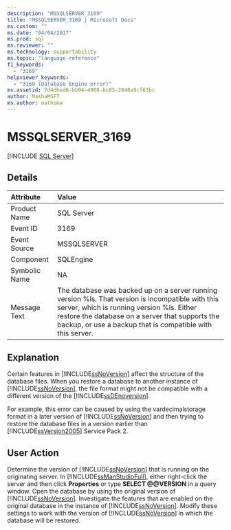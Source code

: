 ```yaml
---
description: "MSSQLSERVER_3169"
title: "MSSQLSERVER_3169 | Microsoft Docs"
ms.custom: ""
ms.date: "04/04/2017"
ms.prod: sql
ms.reviewer: ""
ms.technology: supportability
ms.topic: "language-reference"
f1_keywords: 
  - "3169"
helpviewer_keywords: 
  - "3169 (Database Engine error)"
ms.assetid: 7d4dbed6-bb94-4908-bc03-2040a9cf63bc
author: MashaMSFT
ms.author: mathoma
---
```

# MSSQLSERVER_3169
 [!INCLUDE [SQL Server](../../includes/applies-to-version/sqlserver.md)]
  
## Details  
  
| Attribute | Value |  
| :-------- | :---- |  
|Product Name|SQL Server|  
|Event ID|3169|  
|Event Source|MSSQLSERVER|  
|Component|SQLEngine|  
|Symbolic Name|NA|  
|Message Text|The database was backed up on a server running version %ls. That version is incompatible with this server, which is running version %ls. Either restore the database on a server that supports the backup, or use a backup that is compatible with this server.|  
  
## Explanation  
Certain features in [!INCLUDE[ssNoVersion](../../includes/ssnoversion-md.md)] affect the structure of the database files. When you restore a database to another instance of [!INCLUDE[ssNoVersion](../../includes/ssnoversion-md.md)], the file format might not be compatible with a different version of the [!INCLUDE[ssDEnoversion](../../includes/ssdenoversion-md.md)].  
  
For example, this error can be caused by using the vardecimalstorage format in a later version of [!INCLUDE[ssNoVersion](../../includes/ssnoversion-md.md)] and then trying to restore the database files in a version earlier than [!INCLUDE[ssVersion2005](../../includes/ssversion2005-md.md)] Service Pack 2.  
  
## User Action  
Determine the version of [!INCLUDE[ssNoVersion](../../includes/ssnoversion-md.md)] that is running on the originating server. In [!INCLUDE[ssManStudioFull](../../includes/ssmanstudiofull-md.md)], either right-click the server and then click **Properties** or type **SELECT \@\@VERSION** in a query window. Open the database by using the original version of [!INCLUDE[ssNoVersion](../../includes/ssnoversion-md.md)]. Investigate the features that are enabled on the original database in the instance of [!INCLUDE[ssNoVersion](../../includes/ssnoversion-md.md)]. Modify these settings to work with the version of [!INCLUDE[ssNoVersion](../../includes/ssnoversion-md.md)] in which the database will be restored.  
  
